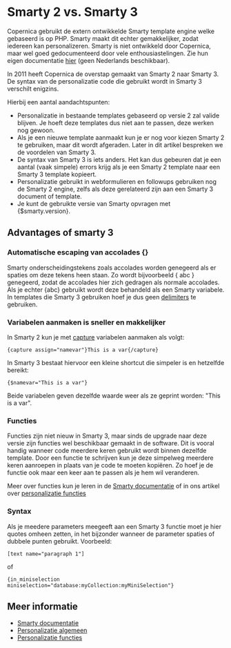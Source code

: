 # Smarty 2 vs. Smarty 3

Copernica gebruikt de extern ontwikkelde Smarty template engine welke 
gebaseerd is op PHP. Smarty maakt dit echter gemakkelijker, zodat iedereen 
kan personalizeren. Smarty is niet ontwikkeld door Copernica, maar wel 
goed gedocumenteerd door vele enthousiastelingen. Zie hun eigen documentatie 
[hier](http://www.smarty.net/docs/en/) (geen Nederlands beschikbaar).

In 2011 heeft Copernica de overstap gemaakt van Smarty 2 naar Smarty 3. 
De syntax van de personalizatie code die gebruikt wordt in Smarty 3 verschilt 
enigzins.

Hierbij een aantal aandachtspunten:

- Personalizatie in bestaande templates gebaseerd op versie 2 zal valide 
blijven. Je hoeft deze templates dus niet aan te passen, deze werken nog 
gewoon.
- Als je een nieuwe template aanmaakt kun je er nog voor kiezen Smarty 2 
te gebruiken, maar dit wordt afgeraden. Later in dit artikel bespreken we 
de voordelen van Smarty 3.
- De syntax van Smarty 3 is iets anders. Het kan dus gebeuren dat je een 
aantal (vaak simpele) errors krijg als je een Smarty 2 template naar een 
Smarty 3 template kopieert.
- Personalizatie gebruikt in webformulieren en followups 
gebruiken nog de Smarty 2 engine, zelfs als deze gerelateerd zijn aan een 
Smarty 3 document of template.
- Je kunt de gebruikte versie van Smarty opvragen met {\$smarty.version}.

## Advantages of smarty 3

### Automatische escaping van accolades {}

Smarty onderscheidingstekens zoals accolades worden genegeerd als er 
spaties om deze tekens heen staan. Zo wordt bijvoorbeeld { abc } genegeerd, 
zodat de accolades hier zich gedragen als normale accolades. Als je echter 
{abc} gebruikt wordt deze behandeld als een Smarty variabele. In templates 
die Smarty 3 gebruiken hoef je dus geen [delimiters](personalization-functions-delim) 
te gebruiken.

### Variabelen aanmaken is sneller en makkelijker

In Smarty 2 kun je met [capture](./personalization-functions-capture.md) 
variabelen aanmaken als volgt:

`{capture assign="namevar"}This is a var{/capture}`

In Smarty 3 bestaat hiervoor een kleine shortcut die simpeler is en 
hetzelfde bereikt:

`{$namevar="This is a var"}`

Beide variabelen geven dezelfde waarde weer als ze geprint worden: "This is a var".

### Functies

Functies zijn niet nieuw in Smarty 3, maar sinds de upgrade naar deze 
versie zijn functies wel beschikbaar gemaakt in de software. Dit is 
vooral handig wanneer code meerdere keren gebruikt wordt binnen dezelfde 
template. Door een functie te schrijven kun je deze simpelweg meerdere 
keren aanroepen in plaats van je code te moeten kopiëren. Zo hoef je 
de functie ook maar een keer aan te passen als je hem wil veranderen. 

Meer over functies kun je leren in de [Smarty documentatie](http://www.smarty.net/docs/en/) 
of in ons artikel over [personalizatie functies](./personalization-functions.md)

### Syntax

Als je meedere parameters meegeeft aan een Smarty 3 functie moet je hier 
quotes omheen zetten, in het bijzonder wanneer de parameter spaties of 
dubbele punten gebruikt. Voorbeeld:

`[text name="paragraph 1"]`

of

`{in_miniselection miniselection="database:myCollection:myMiniSelection"}`

## Meer informatie

* [Smarty documentatie](http://www.smarty.net/docs/en/)
* [Personalizatie algemeen](./personalization)
* [Personalizatie functies](./personalization-functions)
